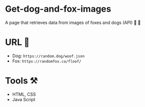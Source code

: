 # Get-dog-and-fox-images
A page that retrieves data from images of foxes and dogs (API) 🐶 🦊

# URL 🔗
* Dog: `https://random.dog/woof.json`
* Fox: `https://randomfox.ca/floof/`

# Tools ⚒
* HTML, CSS
* Java Script
